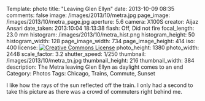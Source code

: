 Template: photo
title: "Leaving Glen Ellyn"
date: 2013-10-09 08:35
comments: false
image: /images/2013/10/metra.jpg
page_image: /images/2013/10/metra_page.jpg
aperture: 5.6
camera: X100S
creator: Aijaz Ansari
date_taken: 2013:10:04 18:13:38
flash: Off, Did not fire
focal_length: 23.0 mm
histogram: /images/2013/10/metra_hist.png
histogram_height: 50
histogram_width: 128
page_image_width: 734
page_image_height: 414
iso: 400
license: <a rel="license" href="http://creativecommons.org/licenses/by-nc-nd/3.0/deed.en_US"><img alt="Creative Commons License" style="border-width:0" src="http://i.creativecommons.org/l/by-nc-nd/3.0/88x31.png" /></a>
photo_height: 1380
photo_width: 2448
scale_factor: 3.2
shutter_speed: 1/250
thumbnail: /images/2013/10/metra_tn.jpg
thumbnail_height: 216
thumbnail_width: 384
description: The Metra leaving Glen Ellyn as daylight comes to an end
Category: Photos
Tags: Chicago, Trains, Commute, Sunset

I like how the rays of the sun reflected off the train.  I only had a second to take this picture as there was a crowd of commuters right behind me. 
